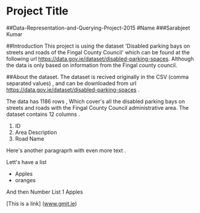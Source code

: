 # Project Title
##Data-Representation-and-Querying-Project-2015
#Name
###Sarabjeet Kumar

##Introduction
This project is using the dataset 'Disabled parking bays on streets and roads of the Fingal County Council' which can be found at the following url https://data.gov.ie/dataset/disabled-parking-spaces. Although the data is only based on information from the Fingal county council.

##About the dataset.
The dataset is recived originally in the CSV (comma separated values) , and can be downloaded from url https://data.gov.ie/dataset/disabled-parking-spaces .

The data has 1186 rows , Which cover's all the disabled parking bays on streets and roads with the Fingal County Council administrative area. The dataset contains 12 columns .

1. ID
2. Area Description
3. Road Name








Here's another paragraprh with even more text . 

Lett's have a list 
- Apples
- oranges 

And then Number List
1 Apples 

[This is a link]  (www.gmit.ie)
